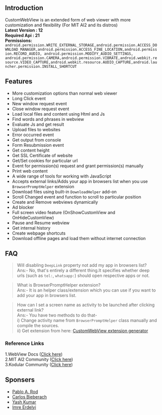 ## Introduction
CustomWebView is an extended form of web viewer with more customization and flexibility (For MIT AI2 and its distros)<br>
**Latest Version : 12**<br>
**Required Api : 21** <br>
**Permissions:** `android.permission.WRITE_EXTERNAL_STORAGE,android.permission.ACCESS_DOWNLOAD_MANAGER,android.permission.ACCESS_FINE_LOCATION,android.permission.RECORD_AUDIO, android.permission.MODIFY_AUDIO_SETTINGS, android.permission.CAMERA,android.permission.VIBRATE,android.webkit.resource.VIDEO_CAPTURE,android.webkit.resource.AUDIO_CAPTURE,android.launcher.permission.INSTALL_SHORTCUT`

## Features
- More customization options than normal web viewer
- Long Click event
- New window request event
- Close window request event
- Load local files and content using Html and Js
- Find words and phrases in webview
- Evaluate Js and get result
- Upload files to websites
- Error occurred event
- Get output from console
- Form Resubmission event
- Get content height
- Get SSL Certificate of website
- Get/Set cookies for particular url
- Event for permission(s) request and grant permission(s) manually
- Print web content
- A wide range of tools for working with JavaScript
- Accepts external links/Adds your app in browsers list when you use `BrowserPromptHelper` extension
- Download files using built-in `DownloadHelper` add-on
- Scroll Changed event and function to scroll to particular position
- Create and Remove webviews dynamically
- Ad blocker 
- Full screen video feature (OnShowCustomView and OnHideCustomView)
- Pause and Resume webview
- Get internal history
- Create webpage shortcuts
- Download offline pages and load them without internet connection

## FAQ
> Will disabling `DeepLink` property not add my app in browsers list?<br>
Ans:- No, that's entirely a different thing.It specifies whether deep urls (such as `tel:`, `whatsapp:`) should open respective apps or not.

> What is BrowserPromptHelper extension? <br>
Ans:- It is an helper class/extension which you can use if you want to add your app in browsers list.

> How can I set a screen name as activity to be launched after clicking external link? <br>
Ans:- You have two methods to do that- <br>
i) Change activity name from `BrowserPromptHelper` class manually and compile the sources. <br>
ii) Get extension from here: <a href="sunny.byteisticuser.me/customwebview/">CustomWebView extension generator</a>

### Reference Links
1.WebView Docs (<a href="https://developer.android.com/reference/android/webkit/WebView">Click here</a>)<br>
2.MIT AI2 Community (<a href="https://community.appinventor.mit.edu/t/customwebview-an-extended-form-of-web-viewer/9934/">Click here</a>)<br>
3.Kodular Community (<a href="https://community.kodular.io/t/customwebview-an-extended-form-of-web-viewer/63037">Click here</a>)

## Sponsers
- <a href="https://community.kodular.io/u/almeidapablo">Pablo A. Rod</a>
- <a href="https://community.appinventor.mit.edu/u/biesys">Carlos Bieberach</a>
- <a href="https://community.kodular.io/u/yash_kumar1/activity">Yash Kumar</a>
- <a href="https://community.appinventor.mit.edu/u/3dmixer/summary">Imre Erdelyi</a>
